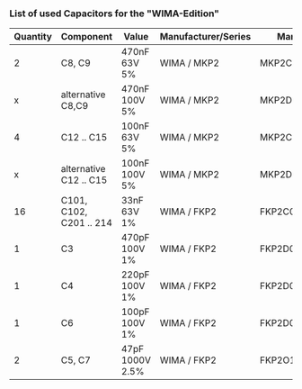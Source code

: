 ### List of used Capacitors for the "WIMA-Edition"  
  
  
Quantity | Component | Value | Manufacturer/Series | Manuf.-Type | Vendor | Vendor-Art.-No
-------- | -------- | -------- | -------- | -------- | -------- | --------
2 | C8, C9 | 470nF 63V 5%  | WIMA / MKP2 | MKP2C034701M00J   |  |  
x | alternative C8,C9 | 470nF 100V 5%  | WIMA / MKP2 | MKP2D034701M00J | Mouser | 505-MKP2D034701MJSSD
4 | C12 .. C15 | 100nF 63V 5%  | WIMA / MKP2 | MKP2C031001F00J | Mouser | 505-MKP2C031001F00JS
x | alternative C12 .. C15 | 100nF 100V 5%  | WIMA / MKP2 | MKP2D031001F00J | Mouser | 505-MKP2D031001FJI00
16 | C101, C102, C201 .. 214 | 33nF 63V 1% | WIMA / FKP2 | FKP2C023301L00E | buerklin.com | 42D8428
1 | C3 | 470pF 100V 1% | WIMA / FKP2 | FKP2D004701D00E | buerklin.com | 42D8438
1 | C4 | 220pF 100V 1% | WIMA / FKP2 | FKP2D002201D00E | buerklin.com | 42D8434
1 | C6 | 100pF 100V 1% | WIMA / FKP2 | FKP2D001001D00E | buerklin.com | 42D8430
2 | C5, C7 | 47pF 1000V 2.5% | WIMA / FKP2 | FKP2O100471D00H | Mouser | 505-FKP2O10471D0HO0
